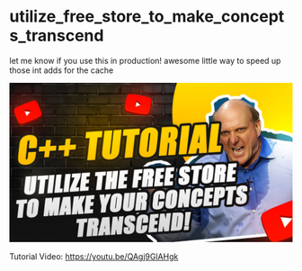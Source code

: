 # utilize_free_store_to_make_concepts_transcend
let me know if you use this in production! awesome little way to speed up those int adds for the cache

![](utilize_free_store_concepts.jpg)

Tutorial Video: https://youtu.be/QAgj9GlAHgk
